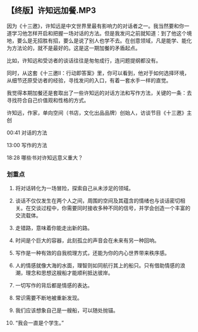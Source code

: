 ## 【终版】许知远加餐.MP3



因为《十三邀》，许知远是中文世界里最有影响力的对话者之一。我当然要和你一道学习他怎样开启和把握一场对话的方法。但是我发问之前就知道：到了他这个境地，要么是无招胜有招，要么是说了别人也学不去。在创意领域，凡是能学、能化为方法论的，就不是最好的。这是这一期加餐的矛盾起点。

比如，许知远和受访者的谈话往往是匆匆成行，连问题提纲都没有。

同时，从这套《十三邀II：行动即答案》里，你可以看到，他对于如何选择环境，从细节还原受访者的经验，寻找发问的入口，有着一套水手一样的直觉。

我觉得本期加餐还是套取出了一些许知远的对话方法和写作方法，关键的一条：去寻找符合自己价值观和性格的方式。



许知远，作家，单向空间（书店，文化出品品牌）创始人，访谈节目《十三邀》主创



00:41 对话的方法

13:00 写作的方法

18:28 哪些书对许知远意义重大？





### 划重点

 1. 将对话转化为一场冒险，探索自己从未涉足的领域。

 2. 谈话不仅仅发生在两个人之间，周围的空间及其蕴含的情绪也与谈话密切相关。在交谈过程中，你需要同时接收多种不同的信号，并学会创造一个丰富的交流载体。

 3. 走错路，意味着你能走出新的路。

 4. 时间是个巨大的容器，此刻孤立的声音会在未来有另一种回响。

 5. 写作是一种有效的自我梳理方式，还能为你的内心世界带来秩序感。

 6. 人的情感就像大海的水面，理智则如同航行其上的船只。只有借助情感的浪潮，理念和思想这艘船才能顺利抵达彼岸。

 7. 一切写作的背后都是情感的表达。

 8. 常识需要不断地被重新发现。

 9. 我们应该想象自己是一艘船，可以随处抛锚。

 10. “我会一直是个学生。”



